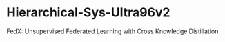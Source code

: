 # Hierarchical-Sys-Ultra96v2

FedX: Unsupervised Federated Learning with Cross Knowledge Distillation
